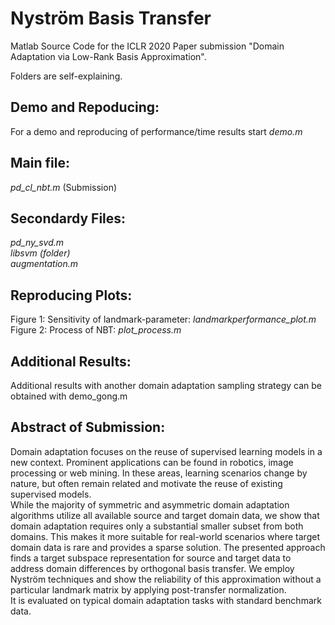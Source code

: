 # Nyström Basis Transfer
Matlab Source Code for the ICLR 2020 Paper submission "Domain Adaptation via Low-Rank Basis Approximation". 

Folders are self-explaining. 

## Demo and Repoducing:
For a demo and reproducing of performance/time results start
_demo.m_

## Main file:
_pd_cl_nbt.m_ (Submission)

## Secondardy Files:
_pd_ny_svd.m_<br/>
_libsvm (folder)_<br/>
_augmentation.m_
 

## Reproducing Plots:
Figure 1: Sensitivity of landmark-parameter: _landmarkperformance_plot.m_<br/>
Figure 2: Process of NBT: _plot_process.m_

## Additional Results: 
Additional results with another domain adaptation sampling strategy can be obtained with demo_gong.m 

## Abstract of Submission:
Domain adaptation focuses on the reuse of supervised learning models in a new context. Prominent applications can be found in robotics, image processing or web mining. In these areas, learning scenarios change by nature, but often remain related and motivate the reuse of existing supervised models.<br/>
While the majority of symmetric and asymmetric domain adaptation algorithms utilize all available source and target domain data, we show that domain adaptation requires only a substantial smaller subset from both domains. This makes it more suitable for real-world scenarios where target domain data is rare and provides a sparse solution. The presented approach finds a target subspace representation for source and target data to address domain differences by orthogonal basis transfer. We employ Nyström techniques and show the reliability of this approximation without a particular landmark matrix by applying post-transfer normalization.<br/>
It is evaluated on typical domain adaptation tasks with standard benchmark data.
